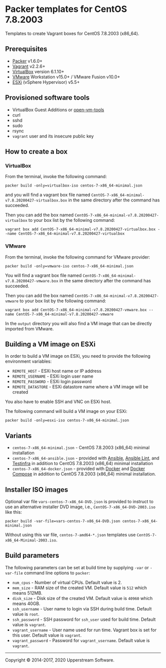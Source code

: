 # Packer templates for CentOS 7.8.2003

Templates to create Vagrant boxes for CentOS 7.8.2003 (x86_64).

## Prerequisites

* [Packer][] v1.6.0+
* [Vagrant][] v2.2.6+
* [VirtualBox][] version 6.1.10+
* [VMware][] Workstation v15.0+ / VMware Fusion v10.0+
* [ESXi][] (vSphere Hypervisor) v5.5+

[ESXi]: http://www.vmware.com/products/vsphere-hypervisor
    "Free VMware vSphere Hypervisor, Free Virtualization (ESXi)"
[Packer]: https://www.packer.io/ "Packer by HashiCorp"
[Vagrant]: https://www.vagrantup.com/ "Vagrant"
[VirtualBox]: https://www.virtualbox.org/ "Oracle VM VirtualBox"
[VMware]: http://www.vmware.com/
    "VMware Virtualization for Desktop &amp; Server, Application, Public &amp; Hybrid Clouds"

## Provisioned software tools

* VirtualBox Guest Additions or [open-vm-tools][]
* curl
* sshd
* sudo
* rsync
* `vagrant` user and its insecure public key

[open-vm-tools]: https://github.com/vmware/open-vm-tools
    "Official repository of VMware open-vm-tools project"

## How to create a box

### VirtualBox

From the terminal, invoke the following command:

    packer build -only=virtualbox-iso centos-7-x86_64-minimal.json

and you will find a vagrant box file named `CentOS-7-x86_64-minimal-v7.8.20200427-virtualbox.box`
in the same directory after the command has succeeded.

Then you can add the box named `CentOS-7-x86_64-minimal-v7.8.20200427-virtualbox`
to your box list by the following command:

    vagrant box add CentOS-7-x86_64-minimal-v7.8.20200427-virtualbox.box --name CentOS-7-x86_64-minimal-v7.8.20200427-virtualbox

### VMware

From the terminal, invoke the following command for VMware provider:

    packer build -only=vmware-iso centos-7-x86_64-minimal.json

You will find a vagrant box file named `CentOS-7-x86_64-minimal-v7.8.20200427-vmware.box`
in the same directory after the command has succeeded.

Then you can add the box named `CentOS-7-x86_64-minimal-v7.8.20200427-vmware` to your box list
by the following command:

    vagrant box add CentOS-7-x86_64-minimal-v7.8.20200427-vmware.box --name CentOS-7-x86_64-minimal-v7.8.20200427-vmware

In the `output` directory you will also find a VM image that can be
directly imported from VMware.

## Building a VM image on ESXi

In order to build a VM image on ESXi, you need to provide the following
environment variables:

* `REMOTE_HOST` - ESXi host name or IP address
* `REMOTE_USERNAME` - ESXi login user name
* `REMOTE_PASSWORD` - ESXi login password
* `REMOTE_DATASTORE` - ESXi datastore name where a VM image will be
  created

You also have to enable SSH and VNC on ESXi host.

The following command will build a VM image on your ESXi:

    packer build -only=esxi-iso centos-7-x86_64-minimal.json

## Variants

* `centos-7-x86_64-minimal.json` - CentOS 7.8.2003 (x86_64) minimal
  installation
* `centos-7-x86_64-ansible.json` - provided with [Ansible][],
  [Ansible Lint][], and [Testinfra][] in addition to CentOS 7.8.2003
  (x86_64) minimal installation
* `centos-7-x86_64-docker.json` - provided with [Docker][] and
  [Docker Compose][] in addition to CentOS 7.8.2003 (x86_64) minimal
  installation.

[Ansible]: http://www.ansible.com/home "Ansible is Simple IT Automation"
[Ansible Lint]: https://docs.ansible.com/ansible-lint/
  "Ansible Lint Documentation &mdash; Ansible Documentation"
[Docker]: https://www.docker.com/
  "Docker - Build, Ship and Run Any App, Anywhere"
[Docker Compose]: https://docs.docker.com/compose/
  "Docker Compose - Docker Documentation"
[Testinfra]: https://testinfra.readthedocs.io/en/latest/
  "Testinfra test your infrastructure &#8212; testinfra 5.3.1.dev0+g8d124dc.d20200902 documentation"

## Installer ISO images

Optional var file `vars-centos-7-x86_64-DVD.json` is provided to
instruct to use an alternative installer DVD image, i.e.,
`CentOS-7-x86_64-DVD-2003.iso` like this:

    packer build -var-file=vars-centos-7-x86_64-DVD.json centos-7-x86_64-minimal.json

Without using this var file, `centos-7-amd64-*.json` templates use
`CentOS-7-x86_64-Minimal-2003.iso`.

## Build parameters

The following parameters can be set at build time by supplying `-var`
or `-var-file` command line options to `packer`:

* `num_cpus` - Number of virtual CPUs.  Default value is 2.
* `mem_size` - RAM size of the created VM.  Default value is `512`
  which means 512MB.
* `disk_size` - Disk size of the created VM.  Default value is `40960`
  which means 40GB.
* `ssh_username` - User name to login via SSH during build time.
  Default value is `root`.
* `ssh_password` - SSH password for `ssh_user` used for build time.
  Default value is `vagrant`.
* `vagrant_username` - User name used for run time.  Vagrant box is set
  for this user.  Default value is `vagrant`.
* `vagrant_password` - Password for `vagrant_username`.  Default value
  is `vagrant`.

- - -

Copyright &copy; 2014-2017, 2020 Upperstream Software.
